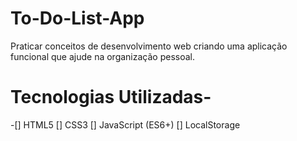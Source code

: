 # To-Do-List-App
Praticar conceitos de desenvolvimento web criando uma aplicação funcional que ajude na organização pessoal.

# Tecnologias Utilizadas-
-[] HTML5
[] CSS3
[] JavaScript (ES6+)
[] LocalStorage

